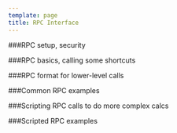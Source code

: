 ```yaml
---
template: page
title: RPC Interface
---
```


###RPC setup, security

###RPC basics, calling some shortcuts

###RPC format for lower-level calls 

###Common RPC examples 

###Scripting RPC calls to do more complex calcs

###Scripted RPC examples 
